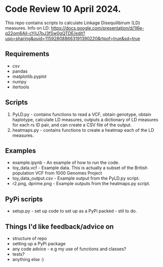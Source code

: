 # Code Review 10 April 2024. 
This repo contains scripts to calculate Linkage Disequilibirum (LD) measures. Info on LD:
https://docs.google.com/presentation/d/1I6e-q22om6AiI-cYjlJ7pJ3f5w0gQTDE/edit?usp=sharing&ouid=115928088663191390220&rtpof=true&sd=true 

## Requirements
* csv
* pandas 
* matplotlib.pyplot 
* numpy
* itertools

## Scripts 
1. PyLD.py - contains functions to read a VCF, obtain genotype, obtain haplotype, calculate LD measures, outputs a dictionary of LD measures for each rs ID pair, and can create a CSV file of the output.
2. heatmaps.py - contains functions to create a heatmap each of the LD measures.

## Examples
* example.ipynb - An example of how to run the code.
* toy_data.vcf - Example data. This is actually a subset of the British population VCF from 1000 Genomes Project
* toy_data_output.csv - Example output from the PyLD.py script. 
* r2.png, dprime.png - Example outputs from the heatmaps.py script.

## PyPi scripts
* setup.py - set up code to set up as a PyPi packed - stil to do.

## Things I'd like feedback/advice on
* structure of repo
* setting up a PyPi package
* any code advice - e.g my use of functions and classes?
* tests?
* anything else :)
